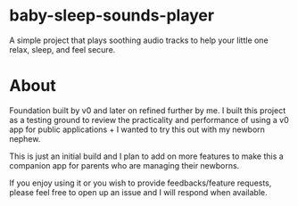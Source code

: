 # baby-sleep-sounds-player
A simple project that plays soothing audio tracks to help your little one relax, sleep, and feel secure.

# About
Foundation built by v0 and later on refined further by me. I built this project as a testing ground to review the practicality and performance of using a v0 app for public applications + I wanted to try this out with my newborn nephew.

This is just an initial build and I plan to add on more features to make this a companion app for parents who are managing their newborns.

If you enjoy using it or you wish to provide feedbacks/feature requests, please feel free to open up an issue and I will respond when available.
